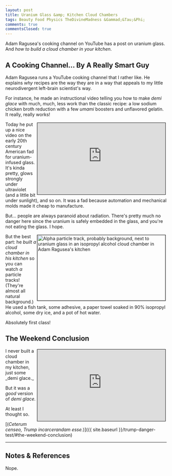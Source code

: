 ```yaml
---
layout: post
title: Uranium Glass &amp; Kitchen Cloud Chambers
tags: Beauty Food Physics TheDivineMadness &Gammad;&Tau;&Phi;
comments: true
commentsClosed: true
---
```


Adam Ragusea's cooking channel on YouTube has a post on uranium glass.  And
_how to build a cloud chamber in your kitchen._  


## A Cooking Channel&hellip; By A Really Smart Guy  

Adam Ragusea runs a YouTube cooking channel that I rather like.  He explains _why_ recipes
are the way they are in a way that appeals to my little neurodivergent left-brain
scientist's way.  

For instance, he made an instructional video telling you how to make _demi glace_ with much, much, less
work than the classic recipe: a low sodium chicken broth reduction with a few _umami_
boosters and unflavored gelatin.  It really, really works!  

<iframe width="400" height="224" src="https://www.youtube.com/embed/3_gAGD71q5E?si=jP9fUCnI0asJ06vK" allow="accelerometer; encrypted-media; gyroscope; picture-in-picture" allowfullscreen style="float: right; margin: 3px 3px 3px 3px; border: 1px solid #000000;"></iframe>
Today he put up a nice video on the early 20th century American fad for uranium-infused
glass.  It's kinda pretty, glows strongly under ultraviolet (and a little bit under
sunlight), and so on.  It was a fad because automation and mechanical molds made it cheap
to manufacture.  

But&hellip; people are always paranoid about radiation.  There's pretty much no danger
here since the uranium is safely embedded in the glass, and you're not eating the glass.
I hope.  

<a href="{{ site.baseurl }}/images/2025-01-02-u-glass-cloud-chamber-track.jpg"><img src="{{ site.baseurl }}/images/2025-01-02-u-glass-cloud-chamber-track-thumb.jpg" width="400" height="205" alt="Alpha particle track, probably background, next to uranium glass in an isopropyl alcohol cloud chamber in Adam Ragusea's kitchen" title="Alpha particle track, probably background, next to uranium glass in an isopropyl alcohol cloud chamber in Adam Ragusea's kitchen" style="float: right; margin: 3px 3px 3px 3px; border: 1px solid #000000;"></a>
But the best part: he _built a cloud chamber in his kitchen_ so you can watch $\alpha$
particle tracks!  (They're almost all natural background.)  He used a fish tank, some
adhesive, a paper towel soaked in 90% isopropyl alcohol, some dry ice, and a pot of hot
water.  

Absolutely first class!  


## The Weekend Conclusion  

<iframe width="400" height="224" src="https://www.youtube.com/embed/V4WLUMS7Ung?si=Mve69MPuW0hh-ivw" allow="accelerometer; encrypted-media; gyroscope; picture-in-picture" allowfullscreen style="float: right; margin: 3px 3px 3px 3px; border: 1px solid #000000;"></iframe>
I never built a cloud chamber in my kitchen, just some _demi glace._  

But it was a _good_ version of _demi glace._  

At least I thought so.  

[(_Ceterum censeo, Trump incarcerandam esse._)]({{ site.baseurl }}/trump-danger-test/#the-weekend-conclusion)  

---

## Notes &amp; References  

<!--
<sup id="fn1a">[[1]](#fn1)</sup>

<a id="fn1">1</a>: ***, ["***"](***), *** DOI: [***](***). [↩](#fn1a)  

<a href="{{ site.baseurl }}/images/***">
  <img src="{{ site.baseurl }}/images/***" width="400" height="***" alt="***" title="***" style="float: right; margin: 3px 3px 3px 3px; border: 1px solid #000000;">
</a>

<a href="***">
  <img src="{{ site.baseurl }}/images/***" width="550" height="***" alt="***" title="***" style="margin: 3px 3px 3px 3px; border: 1px solid #000000;">
</a>

<iframe width="400" height="224" src="***" allow="accelerometer; encrypted-media; gyroscope; picture-in-picture" allowfullscreen style="float: right; margin: 3px 3px 3px 3px; border: 1px solid #000000;"></iframe>
-->

Nope.  
